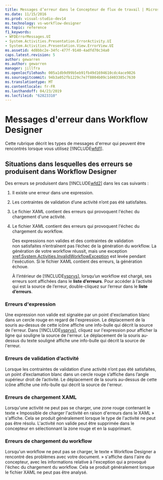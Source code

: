 ```yaml
---
title: Messages d’erreur dans le Concepteur de flux de travail | Microsoft Docs
ms.date: 11/15/2016
ms.prod: visual-studio-dev14
ms.technology: vs-workflow-designer
ms.topic: reference
f1_keywords:
- WFDErrorMessages.UI
- System.Activities.Presentation.ErrorActivity.UI
- System.Activities.Presentation.View.ErrorView.UI
ms.assetid: 4d8bbc2e-34fc-477f-9140-4adfd70c34a0
caps.latest.revision: 5
author: gewarren
ms.author: gewarren
manager: jillfra
ms.openlocfilehash: 005a1db9d99b5eb91fb49d1694610cdc4ace9826
ms.sourcegitcommit: 94b3a052fb1229c7e7f8804b09c1d403385c7630
ms.translationtype: MT
ms.contentlocale: fr-FR
ms.lasthandoff: 04/23/2019
ms.locfileid: "62823310"
---
```

# <a name="error-messages-in-workflow-designer"></a>Messages d'erreur dans Workflow Designer
Cette rubrique décrit les types de messages d'erreur qui peuvent être rencontrés lorsque vous utilisez [!INCLUDE[wfd1](../includes/wfd1-md.md)].  
  
## <a name="situations-in-which-errors-in-the-workflow-designer-occur"></a>Situations dans lesquelles des erreurs se produisent dans Workflow Designer  
 Des erreurs se produisent dans [!INCLUDE[wfd2](../includes/wfd2-md.md)] dans les cas suivants :  
  
1. Il existe une erreur dans une expression.  
  
2. Les contraintes de validation d’une activité n’ont pas été satisfaites.  
  
3. Le fichier XAML contient des erreurs qui provoquent l'échec du chargement d'une activité.  
  
4. Le fichier XAML contient des erreurs qui provoquent l'échec du chargement du workflow.  
  
   Des expressions non valides et des contraintes de validation non satisfaites n’entraînent pas l’échec de la génération du workflow. La génération de votre workflow réussit, mais une exception <xref:System.Activities.InvalidWorkflowException> est levée pendant l'exécution. Si le fichier XAML contient des erreurs, la génération échoue.  
  
   À l’intérieur de [!INCLUDE[vsprvs](../includes/vsprvs-md.md)], lorsqu’un workflow est chargé, ses erreurs sont affichées dans le **liste d’erreurs**. Pour accéder à l’activité qui est la source de l’erreur, double-cliquez sur l’erreur dans le **liste d’erreurs**.  
  
### <a name="expression-errors"></a>Erreurs d'expression  
 Une expression non valide est signalée par un point d'exclamation blanc dans un cercle rouge en regard de l'expression. Le déplacement de la souris au-dessus de cette icône affiche une info-bulle qui décrit la source de l'erreur. Dans [!INCLUDE[vsprvs](../includes/vsprvs-md.md)], cliquez sur l'expression pour afficher la ligne qui souligne la source de l'erreur. Le déplacement de la souris au-dessus du texte souligné affiche une info-bulle qui décrit la source de l'erreur.  
  
### <a name="activity-validation-errors"></a>Erreurs de validation d’activité  
 Lorsque les contraintes de validation d’une activité n’ont pas été satisfaites, un point d’exclamation blanc dans un cercle rouge s’affiche dans l’angle supérieur droit de l’activité. Le déplacement de la souris au-dessus de cette icône affiche une info-bulle qui décrit la source de l'erreur.  
  
### <a name="xaml-load-errors"></a>Erreurs de chargement XAML  
 Lorsqu'une activité ne peut pas se charger, une zone rouge contenant le texte « Impossible de charger l'activité en raison d'erreurs dans le XAML » s'affiche. Cela se produit généralement lorsque le type de l'activité ne peut pas être résolu. L'activité non valide peut être supprimée dans le concepteur en sélectionnant la zone rouge et en la supprimant.  
  
### <a name="workflow-load-errors"></a>Erreurs de chargement du workflow  
 Lorsqu'un workflow ne peut pas se charger, le texte « Workflow Designer a rencontré des problèmes avec votre document. » s'affiche dans l'aire du concepteur, avec les informations relative à l'exception qui a provoqué l'échec du chargement du workflow. Cela se produit généralement lorsque le fichier XAML ne peut pas être analysé.